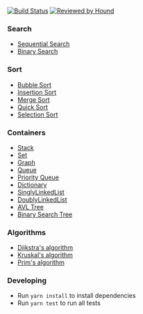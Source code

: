 [![Build Status](https://circleci.com/gh/soumyaveer/javascript-algorithms.svg?style=svg)](https://circleci.com/gh/soumyaveer/javascript-algorithms)
[![Reviewed by Hound](https://img.shields.io/badge/Reviewed_by-Hound-8E64B0.svg)](https://houndci.com)

### Search

* [Sequential Search](https://github.com/soumyaveer/javascript-algorithms/blob/master/src/algorithms/searching/SequentialSearch.js)
* [Binary Search](https://github.com/soumyaveer/javascript-algorithms/blob/master/src/algorithms/searching/BinarySearch.js)

### Sort

* [Bubble Sort](https://github.com/soumyaveer/javascript-algorithms/blob/master/src/algorithms/sorting/BubbleSort.js)
* [Insertion Sort](https://github.com/soumyaveer/javascript-algorithms/blob/master/src/algorithms/sorting/InsertionSort.js)
* [Merge Sort](https://github.com/soumyaveer/javascript-algorithms/blob/master/src/algorithms/sorting/MergeSort.js)
* [Quick Sort](https://github.com/soumyaveer/javascript-algorithms/blob/master/src/algorithms/sorting/QuickSort.js)
* [Selection Sort](https://github.com/soumyaveer/javascript-algorithms/blob/master/src/algorithms/sorting/SelectionSort.js)

### Containers

* [Stack](https://github.com/soumyaveer/javascript-algorithms/blob/master/src/containers/Stack.js)
* [Set](https://github.com/soumyaveer/javascript-algorithms/blob/master/src/containers/Set.js)
* [Graph](https://github.com/soumyaveer/javascript-algorithms/blob/master/src/containers/Graph.js)
* [Queue](https://github.com/soumyaveer/javascript-algorithms/blob/master/src/containers/queues/Queue.js)
* [Priority Queue](https://github.com/soumyaveer/javascript-algorithms/blob/master/src/containers/queues/PriorityQueue.js)
* [Dictionary](https://github.com/soumyaveer/javascript-algorithms/blob/master/src/containers/Dictionary.js)
* [SinglyLinkedList](https://github.com/soumyaveer/javascript-algorithms/blob/master/src/containers/linked-lists/SinglyLinkedList.js)
* [DoublyLinkedList](https://github.com/soumyaveer/javascript-algorithms/blob/master/src/containers/linked-lists/DoublyLinkedList.js)
* [AVL Tree](https://github.com/soumyaveer/javascript-algorithms/blob/master/src/containers/trees/AVLTree.js)
* [Binary Search Tree](https://github.com/soumyaveer/javascript-algorithms/blob/master/src/containers/trees/BinarySearchTree.js)

### Algorithms

* [Dijkstra's algorithm](https://github.com/soumyaveer/javascript-algorithms/blob/master/src/algorithms/graphs/Dijkstras.js)
* [Kruskal's algorithm](https://github.com/soumyaveer/javascript-algorithms/blob/master/src/algorithms/graphs/Kruskals.js)
* [Prim's algorithm](https://github.com/soumyaveer/javascript-algorithms/blob/master/src/algorithms/graphs/Prims.js)


### Developing

* Run `yarn install` to install dependencies
* Run `yarn test` to run all tests